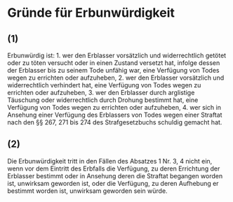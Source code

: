 # Gründe für Erbunwürdigkeit



## (1)

 Erbunwürdig ist:  1.
 wer den Erblasser vorsätzlich und widerrechtlich getötet oder zu töten versucht oder in einen Zustand versetzt hat, infolge dessen der Erblasser bis zu seinem Tode unfähig war, eine Verfügung von Todes wegen zu errichten oder aufzuheben,
 2.
 wer den Erblasser vorsätzlich und widerrechtlich verhindert hat, eine Verfügung von Todes wegen zu errichten oder aufzuheben,
 3.
 wer den Erblasser durch arglistige Täuschung oder widerrechtlich durch Drohung bestimmt hat, eine Verfügung von Todes wegen zu errichten oder aufzuheben,
 4.
 wer sich in Ansehung einer Verfügung des Erblassers von Todes wegen einer Straftat nach den §§ 267, 271 bis 274 des Strafgesetzbuchs schuldig gemacht hat.


## (2)

 Die Erbunwürdigkeit tritt in den Fällen des Absatzes 1 Nr. 3, 4 nicht ein, wenn vor dem Eintritt des Erbfalls die Verfügung, zu deren Errichtung der Erblasser bestimmt oder in Ansehung deren die Straftat begangen worden ist, unwirksam geworden ist, oder die Verfügung, zu deren Aufhebung er bestimmt worden ist, unwirksam geworden sein würde. 

